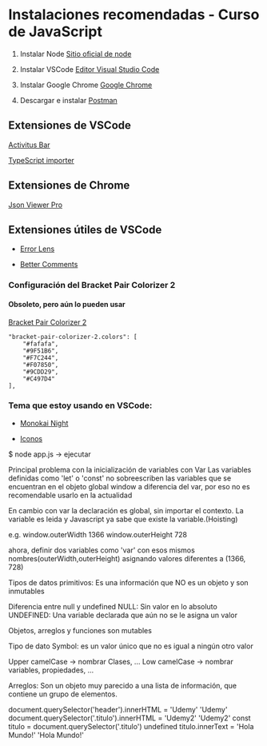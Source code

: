 # Instalaciones recomendadas - Curso de JavaScript

1. Instalar Node
[Sitio oficial de node](https://nodejs.org/es/)

2. Instalar VSCode
[Editor Visual Studio Code](https://code.visualstudio.com/)

3. Instalar Google Chrome [Google Chrome](https://www.google.com.mx/intl/es-419/chrome/?brand=CHBD&gclid=Cj0KCQiAtrnuBRDXARIsABiN-7AAMm13Ae3KDIib46Laxfe6tzD_w4yvDdpq5XsPw1eNlOkZ_0-3x3IaAvLEEALw_wcB&gclsrc=aw.ds)

4. Descargar e instalar [Postman](https://www.postman.com/downloads/)

## Extensiones de VSCode

[Activitus Bar](https://marketplace.visualstudio.com/items?itemName=Gruntfuggly.activitusbar)

[TypeScript importer](https://marketplace.visualstudio.com/items?itemName=pmneo.tsimporter)

## Extensiones de Chrome

[Json Viewer Pro](https://chrome.google.com/webstore/detail/json-viewer-pro/eifflpmocdbdmepbjaopkkhbfmdgijcc)

## Extensiones útiles de VSCode

* [Error Lens](https://marketplace.visualstudio.com/items?itemName=usernamehw.errorlens)

* [Better Comments](https://marketplace.visualstudio.com/items?itemName=aaron-bond.better-comments)

### Configuración del Bracket Pair Colorizer 2
#### Obsoleto, pero aún lo pueden usar

[Bracket Pair Colorizer 2](https://marketplace.visualstudio.com/items?itemName=CoenraadS.bracket-pair-colorizer-2)
```
"bracket-pair-colorizer-2.colors": [
    "#fafafa",
    "#9F51B6",
    "#F7C244",
    "#F07850",
    "#9CDD29",
    "#C497D4"
],
```
### Tema que estoy usando en VSCode:

* [Monokai Night](https://marketplace.visualstudio.com/items?itemName=fabiospampinato.vscode-monokai-night)

* [Iconos](https://marketplace.visualstudio.com/items?itemName=PKief.material-icon-theme)

$ node app.js -> ejecutar

Principal problema con la inicialización de variables con Var
Las variables definidas como 'let' o 'const' no sobreescriben las variables que se encuentran en 
el objeto global window a diferencia del var, por eso no es recomendable usarlo en la actualidad

En cambio con var la declaración es global, sin importar el contexto. La variable es leida y Javascript ya sabe que existe la variable.(Hoisting)

e.g.
window.outerWidth
1366
window.outerHeight
728

ahora, definir dos variables como 'var' con esos mismos nombres(outerWidth,outerHeight) asignando 
valores diferentes a (1366, 728)

Tipos de datos primitivos: Es una información que NO es un objeto y son inmutables

Diferencia entre null y undefined 
NULL: Sin valor en lo absoluto
UNDEFINED: Una variable declarada que aún no se le asigna un valor

Objetos, arreglos y funciones son mutables

Tipo de dato Symbol: es un valor único que no es igual a ningún otro valor

Upper camelCase -> nombrar Clases, ...
Low camelCase -> nombrar variables, propiedades, ...

Arreglos: Son un objeto muy parecido a una lista de información, que contiene un grupo de elementos.

document.querySelector('header').innerHTML = 'Udemy'
'Udemy'
document.querySelector('.titulo').innerHTML = 'Udemy2'
'Udemy2'
const titulo = document.querySelector('.titulo')
undefined
titulo.innerText = 'Hola Mundo!'
'Hola Mundo!'
